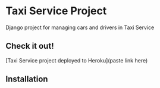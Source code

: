 # Taxi Service Project

Django project for managing cars and drivers in Taxi Service

## Check it out!

[Taxi Service project deployed to Heroku](paste link here)

## Installation

